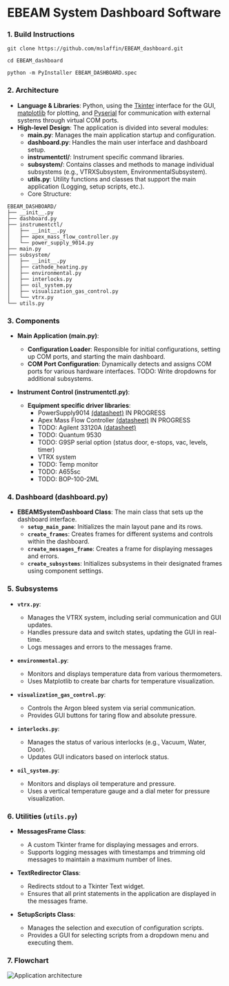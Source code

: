 # EBEAM System Dashboard Software

### 1. Build Instructions
```
git clone https://github.com/mslaffin/EBEAM_dashboard.git
```
```
cd EBEAM_dashboard
```
```
python -m PyInstaller EBEAM_DASHBOARD.spec
```


### 2. Architecture

- **Language & Libraries**: Python, using the [Tkinter](https://docs.python.org/3/library/tkinter.html) interface for the GUI, [matplotlib](https://matplotlib.org/) for plotting, and [Pyserial](https://pythonhosted.org/pyserial/) for communication with external systems through virtual COM ports.
- **High-level Design**: The application is divided into several modules:
  - **main.py**: Manages the main application startup and configuration.
  - **dashboard.py**: Handles the main user interface and dashboard setup.
  - **instrumentctl/**: Instrument specific command libraries.
  - **subsystem/**: Contains classes and methods to manage individual subsystems (e.g., VTRXSubsystem, EnvironmentalSubsystem).
  - **utils.py**: Utility functions and classes that support the main application (Logging, setup scripts, etc.).
  - Core Structure:
```
EBEAM_DASHBOARD/
├── __init__.py 
├── dashboard.py
├── instrumentctl/
│   ├── __init__.py
│   ├── apex_mass_flow_controller.py
│   └── power_supply_9014.py
├── main.py
├── subsystem/
│   ├── __init__.py
│   ├── cathode_heating.py
│   ├── environmental.py
│   ├── interlocks.py
│   ├── oil_system.py
│   ├── visualization_gas_control.py
│   └── vtrx.py
└── utils.py
```

### 3. Components

- **Main Application (main.py)**:
  - **Configuration Loader**: Responsible for initial configurations, setting up COM ports, and starting the main dashboard.
  - **COM Port Configuration**: Dynamically detects and assigns COM ports for various hardware interfaces. TODO: Write dropdowns for additional subsystems.

- **Instrument Control (instrumentctl.py)**:
  - **Equipment specific driver libraries**:
    - PowerSupply9014 [(datasheet)](https://bkpmedia.s3.us-west-1.amazonaws.com/downloads/programming_manuals/en-us/9103_9104_programming_manual.pdf) IN PROGRESS
    - Apex Mass Flow Controller [(datasheet)]() IN PROGRESS
    - TODO: Agilent 33120A [(datasheet)]()
    - TODO: Quantum 9530
    - TODO: G9SP serial option (status door, e-stops, vac, levels, timer)
    - VTRX system
    - TODO: Temp monitor
    - TODO: A655sc
    - TODO: BOP-100-2ML

### 4. Dashboard (dashboard.py)

- **EBEAMSystemDashboard Class**: The main class that sets up the dashboard interface.
  - **`setup_main_pane`**: Initializes the main layout pane and its rows.
  - **`create_frames`**: Creates frames for different systems and controls within the dashboard.
  - **`create_messages_frame`**: Creates a frame for displaying messages and errors.
  - **`create_subsystems`**: Initializes subsystems in their designated frames using component settings.

### 5. Subsystems

- **`vtrx.py`**:
  - Manages the VTRX system, including serial communication and GUI updates.
  - Handles pressure data and switch states, updating the GUI in real-time.
  - Logs messages and errors to the messages frame.

- **`environmental.py`**:
  - Monitors and displays temperature data from various thermometers.
  - Uses Matplotlib to create bar charts for temperature visualization.

- **`visualization_gas_control.py`**:
  - Controls the Argon bleed system via serial communication.
  - Provides GUI buttons for taring flow and absolute pressure.

- **`interlocks.py`**:
  - Manages the status of various interlocks (e.g., Vacuum, Water, Door).
  - Updates GUI indicators based on interlock status.

- **`oil_system.py`**:
  - Monitors and displays oil temperature and pressure.
  - Uses a vertical temperature gauge and a dial meter for pressure visualization.

### 6. Utilities (`utils.py`)

- **MessagesFrame Class**:
  - A custom Tkinter frame for displaying messages and errors.
  - Supports logging messages with timestamps and trimming old messages to maintain a maximum number of lines.

- **TextRedirector Class**:
  - Redirects stdout to a Tkinter Text widget.
  - Ensures that all print statements in the application are displayed in the messages frame.

- **SetupScripts Class**:
  - Manages the selection and execution of configuration scripts.
  - Provides a GUI for selecting scripts from a dropdown menu and executing them.

### 7. Flowchart
![Application architecture](https://github.com/mslaffin/EBEAM_dashboard/blob/main/media/CCS_GUI_flowchart.png)
